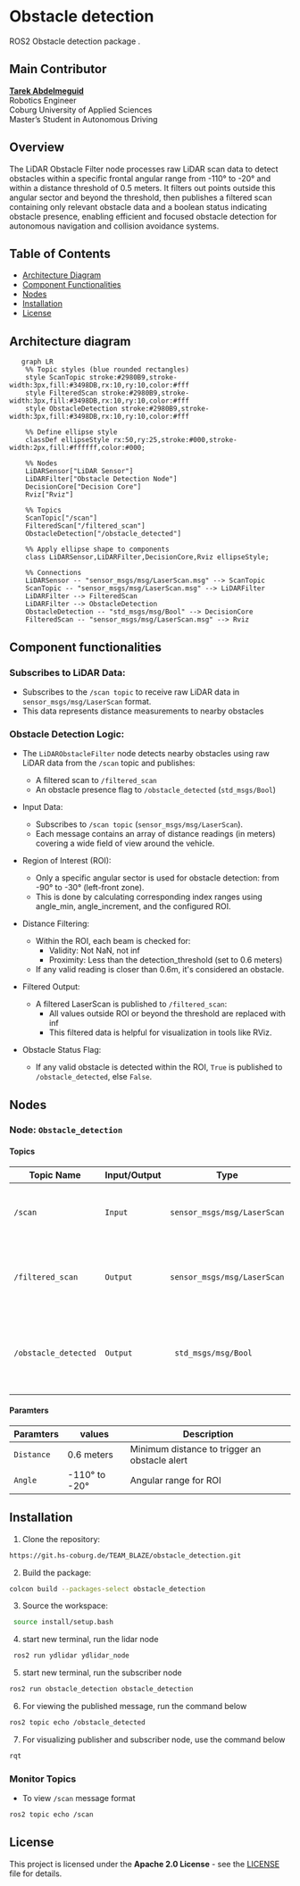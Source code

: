 # Obstacle detection
ROS2 Obstacle detection package .

## Main Contributor

**[Tarek Abdelmeguid](https://github.com/TarekAbdelmeguid)**  
Robotics Engineer  
Coburg University of Applied Sciences  
Master’s Student in Autonomous Driving

## Overview
The LiDAR Obstacle Filter node processes raw LiDAR scan data to detect obstacles within a specific frontal angular range from -110° to -20° and within a distance threshold of 0.5 meters. It filters out points outside this angular sector and beyond the threshold, then publishes a filtered scan containing only relevant obstacle data and a boolean status indicating obstacle presence, enabling efficient and focused obstacle detection for autonomous navigation and collision avoidance systems.








## Table of Contents
- [Architecture Diagram](#architecture-diagram)
- [Component Functionalities](#component-functionalities)
- [Nodes](#nodes)
- [Installation](#installation)
- [License](#license)

## Architecture diagram
```mermaid
   graph LR
    %% Topic styles (blue rounded rectangles)
    style ScanTopic stroke:#2980B9,stroke-width:3px,fill:#3498DB,rx:10,ry:10,color:#fff
    style FilteredScan stroke:#2980B9,stroke-width:3px,fill:#3498DB,rx:10,ry:10,color:#fff
    style ObstacleDetection stroke:#2980B9,stroke-width:3px,fill:#3498DB,rx:10,ry:10,color:#fff

    %% Define ellipse style
    classDef ellipseStyle rx:50,ry:25,stroke:#000,stroke-width:2px,fill:#ffffff,color:#000;

    %% Nodes
    LiDARSensor["LiDAR Sensor"]
    LiDARFilter["Obstacle Detection Node"]
    DecisionCore["Decision Core"]
    Rviz["Rviz"]

    %% Topics
    ScanTopic["/scan"]
    FilteredScan["/filtered_scan"]
    ObstacleDetection["/obstacle_detected"]

    %% Apply ellipse shape to components
    class LiDARSensor,LiDARFilter,DecisionCore,Rviz ellipseStyle;

    %% Connections
    LiDARSensor -- "sensor_msgs/msg/LaserScan.msg" --> ScanTopic
    ScanTopic -- "sensor_msgs/msg/LaserScan.msg" --> LiDARFilter
    LiDARFilter --> FilteredScan
    LiDARFilter --> ObstacleDetection
    ObstacleDetection -- "std_msgs/msg/Bool" --> DecisionCore
    FilteredScan -- "sensor_msgs/msg/LaserScan.msg" --> Rviz

```


## Component functionalities
### Subscribes to LiDAR Data:
- Subscribes to the `/scan topic` to receive raw LiDAR data in `sensor_msgs/msg/LaserScan` format.
- This data represents distance measurements to nearby obstacles
### Obstacle Detection Logic:
- The `LiDARObstacleFilter` node detects nearby obstacles using raw LiDAR data from the `/scan` topic and publishes:
    - A filtered scan to `/filtered_scan`
    - An obstacle presence flag to `/obstacle_detected` (`std_msgs/Bool`)

- Input Data:
    - Subscribes to `/scan topic` (`sensor_msgs/msg/LaserScan`).
    - Each message contains an array of distance readings (in meters) covering a wide field of view around the vehicle.
- Region of Interest (ROI):
    - Only a specific angular sector is used for obstacle detection: from -90° to -30° (left-front zone).
    - This is done by calculating corresponding index ranges using angle_min, angle_increment, and the configured ROI.
- Distance Filtering:
    - Within the ROI, each beam is checked for:
       - Validity: Not NaN, not inf
       - Proximity: Less than the detection_threshold (set to 0.6 meters)
    - If any valid reading is closer than 0.6m, it's considered an obstacle.
- Filtered Output:
    - A filtered LaserScan is published to `/filtered_scan`:
       - All values outside ROI or beyond the threshold are replaced with inf
       - This filtered data is helpful for visualization in tools like RViz.
- Obstacle Status Flag:
    - If any valid obstacle is detected within the ROI, `True` is published to `/obstacle_detected`, else `False`.
       


## Nodes
### Node: `Obstacle_detection`
#### Topics
| **Topic Name**         | **Input/Output**                  |**Type**                  | **Description**                                       |
|------------------------|---------------------------|---------------------------|-------------------------------------------------------|
| `/scan` | `Input`|`sensor_msgs/msg/LaserScan`|Raw LiDAR data containing 360 degree measurements. |
| `/filtered_scan` | `Output`|`sensor_msgs/msg/LaserScan`| Processed scan within the ROI and can used to visualise in Rviz   |
| `/obstacle_detected` | `Output`|`	std_msgs/msg/Bool`| True if obstacle detected within threshold distance and angle   |

#### Paramters

| **Paramters**         | **values**                  |**Description**          |
|------------------------|---------------------------|---------------------------|
| `Distance` |  0.6 meters  | Minimum distance to trigger an obstacle alert |
| `Angle ` |  -110° to -20°  | 	Angular range for ROI |


## Installation
1. Clone the repository:
```bash
https://git.hs-coburg.de/TEAM_BLAZE/obstacle_detection.git

```
2. Build the package:
```bash
colcon build --packages-select obstacle_detection
```
3. Source the workspace:
```bash
 source install/setup.bash
```
4. start new terminal, run the lidar node
```bash
 ros2 run ydlidar ydlidar_node
```
5. start new terminal, run the subscriber node
```bash
ros2 run obstacle_detection obstacle_detection
```
6. For viewing the published message, run the command below
```bash
ros2 topic echo /obstacle_detected
```
7. For visualizing publisher and subscriber node, use the command below
```bash
rqt
```


### Monitor Topics
- To view `/scan` message format
```bash
ros2 topic echo /scan
```



## License

This project is licensed under the **Apache 2.0 License** - see the [LICENSE](LICENSE) file for details.
